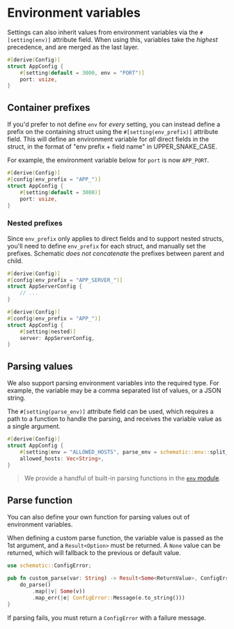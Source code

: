 # Environment variables

Settings can also inherit values from environment variables via the `#[setting(env)]` attribute
field. When using this, variables take the _highest_ precedence, and are merged as the last layer.

```rust
#[derive(Config)]
struct AppConfig {
	#[setting(default = 3000, env = "PORT")]
	port: usize,
}
```

## Container prefixes

If you'd prefer to not define `env` for _every_ setting, you can instead define a prefix on the
containing struct using the `#[setting(env_prefix)]` attribute field. This will define an
environment variable for _all_ direct fields in the struct, in the format of "env prefix + field
name" in UPPER_SNAKE_CASE.

For example, the environment variable below for `port` is now `APP_PORT`.

```rust
#[derive(Config)]
#[config(env_prefix = "APP_")]
struct AppConfig {
	#[setting(default = 3000)]
	port: usize,
}
```

### Nested prefixes

Since `env_prefix` only applies to direct fields and to support nested structs, you'll need to
define `env_prefix` for each struct, and manually set the prefixes. Schematic _does not concatenate_
the prefixes between parent and child.

```rust
#[derive(Config)]
#[config(env_prefix = "APP_SERVER_")]
struct AppServerConfig {
	// ...
}

#[derive(Config)]
#[config(env_prefix = "APP_")]
struct AppConfig {
	#[setting(nested)]
	server: AppServerConfig,
}
```

## Parsing values

We also support parsing environment variables into the required type. For example, the variable may
be a comma separated list of values, or a JSON string.

The `#[setting(parse_env)]` attribute field can be used, which requires a path to a function to
handle the parsing, and receives the variable value as a single argument.

```rust
#[derive(Config)]
struct AppConfig {
	#[setting(env = "ALLOWED_HOSTS", parse_env = schematic::env::split_comma)]
	allowed_hosts: Vec<String>,
}
```

> We provide a handful of built-in parsing functions in the
> [`env` module](https://docs.rs/schematic/latest/schematic/env/index.html).

## Parse function

You can also define your own function for parsing values out of environment variables.

When defining a custom parse function, the variable value is passed as the 1st argument, and a
`Result<Option>` must be returned. A `None` value can be returned, which will fallback to the
previous or default value.

```rust
use schematic::ConfigError;

pub fn custom_parse(var: String) -> Result<Some<ReturnValue>, ConfigError> {
	do_parse()
		.map(|v| Some(v))
		.map_err(|e| ConfigError::Message(e.to_string()))
}
```

If parsing fails, you must return a `ConfigError` with a failure message.

